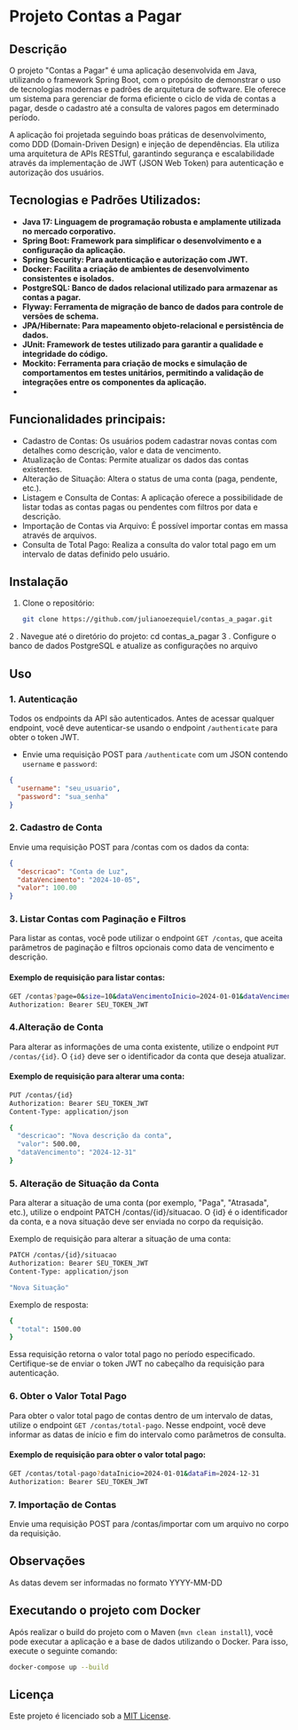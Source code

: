 # Projeto Contas a Pagar

## Descrição

O projeto "Contas a Pagar" é uma aplicação desenvolvida em Java, utilizando o framework Spring Boot, com o propósito de demonstrar o uso de tecnologias modernas e padrões de arquitetura de software. Ele oferece um sistema para gerenciar de forma eficiente o ciclo de vida de contas a pagar, desde o cadastro até a consulta de valores pagos em determinado período.

A aplicação foi projetada seguindo boas práticas de desenvolvimento, como DDD (Domain-Driven Design) e injeção de dependências. Ela utiliza uma arquitetura de APIs RESTful, garantindo segurança e escalabilidade através da implementação de JWT (JSON Web Token) para autenticação e autorização dos usuários.

## Tecnologias e Padrões Utilizados:

- **Java 17: Linguagem de programação robusta e amplamente utilizada no mercado corporativo.**
- **Spring Boot: Framework para simplificar o desenvolvimento e a configuração da aplicação.**
- **Spring Security: Para autenticação e autorização com JWT.**
- **Docker: Facilita a criação de ambientes de desenvolvimento consistentes e isolados.**
- **PostgreSQL: Banco de dados relacional utilizado para armazenar as contas a pagar.**
- **Flyway: Ferramenta de migração de banco de dados para controle de versões de schema.**
- **JPA/Hibernate: Para mapeamento objeto-relacional e persistência de dados.**
- **JUnit: Framework de testes utilizado para garantir a qualidade e integridade do código.**
- **Mockito: Ferramenta para criação de mocks e simulação de comportamentos em testes unitários, permitindo a validação de integrações entre os componentes da aplicação.**
- 
## Funcionalidades principais:

- Cadastro de Contas: Os usuários podem cadastrar novas contas com detalhes como descrição, valor e data de vencimento.
- Atualização de Contas: Permite atualizar os dados das contas existentes.
- Alteração de Situação: Altera o status de uma conta (paga, pendente, etc.).
- Listagem e Consulta de Contas: A aplicação oferece a possibilidade de listar todas as contas pagas ou pendentes com filtros por data e descrição.
- Importação de Contas via Arquivo: É possível importar contas em massa através de arquivos.
- Consulta de Total Pago: Realiza a consulta do valor total pago em um intervalo de datas definido pelo usuário.

## Instalação

1. Clone o repositório:
   ```bash
   git clone https://github.com/julianoezequiel/contas_a_pagar.git
2 . Navegue até o diretório do projeto:
  cd contas_a_pagar
3 . Configure o banco de dados PostgreSQL e atualize as configurações no arquivo

## Uso

### 1. Autenticação
Todos os endpoints da API são autenticados. Antes de acessar qualquer endpoint, você deve autenticar-se usando o endpoint `/authenticate` para obter o token JWT.

- Envie uma requisição POST para `/authenticate` com um JSON contendo `username` e `password`:


```json
{
  "username": "seu_usuario",
  "password": "sua_senha"
}
```

### 2. Cadastro de Conta
Envie uma requisição POST para /contas com os dados da conta:

```json
{
  "descricao": "Conta de Luz",
  "dataVencimento": "2024-10-05",
  "valor": 100.00
}
```

### 3. Listar Contas com Paginação e Filtros
Para listar as contas, você pode utilizar o endpoint `GET /contas`, que aceita parâmetros de paginação e filtros opcionais como data de vencimento e descrição.

#### Exemplo de requisição para listar contas:

```bash
GET /contas?page=0&size=10&dataVencimentoInicio=2024-01-01&dataVencimentoFim=2024-12-31&descricao=a
Authorization: Bearer SEU_TOKEN_JWT
```

### 4.Alteração de Conta

Para alterar as informações de uma conta existente, utilize o endpoint `PUT /contas/{id}`. O `{id}` deve ser o identificador da conta que deseja atualizar.

#### Exemplo de requisição para alterar uma conta:

```bash
PUT /contas/{id}
Authorization: Bearer SEU_TOKEN_JWT
Content-Type: application/json

{
  "descricao": "Nova descrição da conta",
  "valor": 500.00,
  "dataVencimento": "2024-12-31"
}
```

### 5. Alteração de Situação da Conta
Para alterar a situação de uma conta (por exemplo, "Paga", "Atrasada", etc.), utilize o endpoint PATCH /contas/{id}/situacao. O {id} é o identificador da conta, e a nova situação deve ser enviada no corpo da requisição.

Exemplo de requisição para alterar a situação de uma conta:
```bash
PATCH /contas/{id}/situacao
Authorization: Bearer SEU_TOKEN_JWT
Content-Type: application/json

"Nova Situação"

```
Exemplo de resposta:
```bash
{
  "total": 1500.00
}
```

Essa requisição retorna o valor total pago no período especificado. Certifique-se de enviar o token JWT no cabeçalho da requisição para autenticação.

### 6. Obter o Valor Total Pago

Para obter o valor total pago de contas dentro de um intervalo de datas, utilize o endpoint `GET /contas/total-pago`. Nesse endpoint, você deve informar as datas de início e fim do intervalo como parâmetros de consulta.

#### Exemplo de requisição para obter o valor total pago:

```bash
GET /contas/total-pago?dataInicio=2024-01-01&dataFim=2024-12-31
Authorization: Bearer SEU_TOKEN_JWT
```

### 7. Importação de Contas
Envie uma requisição POST para /contas/importar com um arquivo no corpo da requisição.

## Observações
As datas devem ser informadas no formato YYYY-MM-DD

## Executando o projeto com Docker

Após realizar o build do projeto com o Maven (`mvn clean install`), você pode executar a aplicação e a base de dados utilizando o Docker. Para isso, execute o seguinte comando:

```bash
docker-compose up --build
```

## Licença
Este projeto é licenciado sob a [MIT License](https://opensource.org/licenses/MIT).

